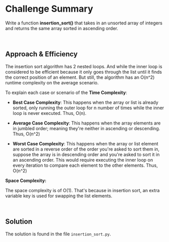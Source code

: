 # **Challenge Summary**
Write a function **insertion_sort()** that takes in an unsorted array of integers and returns the same array sorted in ascending order.

<br>


## **Approach & Efficiency**


The insertion sort algorithm has 2 nested loops. And while the inner loop is considered to be efficient because it only goes through the list until it finds the correct position of an element. But still, the algorithm has an O(n^2) runtime complexity on the average scenario.

To explain each case or scenario of the **Time Complexity**:

- **Best Case Complexity**: This happens when the array or list is already sorted, only running the outer loop for n number of times while the inner loop is never executed. Thus, O(n).

- **Average Case Complexity**: This happens when the array elements are in jumbled order; meaning they're neither in ascending or descending. Thus, O(n^2)

- **Worst Case Complexity**: This happens when the array or list element are sorted in a reverse order of the order you're asked to sort them in, suppose the array is in descending order and you're asked to sort it in an ascending order. 
This would require executing the inner loop on every iteration to compare each element to the other elements.  Thus, O(n^2)

**Space Complexity:** 

The space complexity is of O(1). That's because in insertion sort, an extra variable key is used for swapping the list elements.

<br>


## **Solution**

The solution is found in the file `insertion_sort.py`.